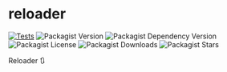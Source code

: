 # reloader

[![Tests](https://github.com/CodeWithSushil/json-db/actions/workflows/tests.yml/badge.svg)](https://github.com/CodeWithSushil/json-db/actions/workflows/tests.yml)
![Packagist Version](https://img.shields.io/packagist/v/reloader/reloader?style=flat&logo=composer&logoColor=%23fff)
![Packagist Dependency Version](https://img.shields.io/packagist/dependency-v/reloader/reloader/php?style=flat&logo=php&logoColor=blue&label=PHP&color=blue)
![Packagist License](https://img.shields.io/packagist/l/reloader/reloader?style=flat&label=License&color=blue)
![Packagist Downloads](https://img.shields.io/packagist/dt/reloader/reloader?style=flat&logo=packagist&label=Downloads&color=blue)
![Packagist Stars](https://img.shields.io/packagist/stars/reloader/reloader?style=flat&logo=github&logoColor=%23ffffff&label=%F0%9F%8C%9F%20Stars)

Reloader 🔃

